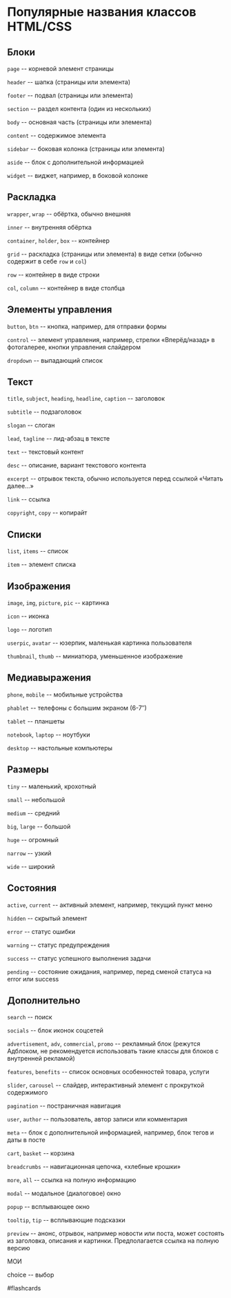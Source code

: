 # Популярные названия классов HTML/CSS

## Блоки

`page` -- корневой элемент страницы

`header` -- шапка (страницы или элемента)

`footer` -- подвал (страницы или элемента)

`section` -- раздел контента (один из нескольких)

`body` -- основная часть (страницы или элемента)

`content` -- содержимое элемента
<!--SR:!2022-06-13,4,270-->

`sidebar` -- боковая колонка (страницы или элемента)

`aside` -- блок с дополнительной информацией

`widget` -- виджет, например, в боковой колонке

## Раскладка

`wrapper`, `wrap` -- обёртка, обычно внешняя

`inner` -- внутренняя обёртка

`container`, `holder`, `box` -- контейнер

`grid` -- раскладка (страницы или элемента) в виде сетки (обычно содержит в себе `row` и `col`)

`row` -- контейнер в виде строки

`col`, `column` -- контейнер в виде столбца

## Элементы управления

`button`, `btn` -- кнопка, например, для отправки формы

`control` -- элемент управления, например, стрелки «Вперёд/назад» в фотогалерее, кнопки управления слайдером

`dropdown` -- выпадающий список

## Текст

`title`, `subject`, `heading`, `headline`, `caption` -- заголовок
<!--SR:!2022-06-13,4,270-->

`subtitle` -- подзаголовок

`slogan` -- слоган

`lead`, `tagline` -- лид-абзац в тексте

`text` -- текстовый контент

`desc` -- описание, вариант текстового контента

`excerpt` -- отрывок текста, обычно используется перед ссылкой «Читать далее…»

`link` -- ссылка

`copyright`, `copy` -- копирайт

## Списки

`list`, `items` -- список

`item` -- элемент списка
<!--SR:!2022-06-12,3,250-->

## Изображения

`image`, `img`, `picture`, `pic` -- картинка

`icon` -- иконка
<!--SR:!2022-06-13,4,270-->

`logo` -- логотип

`userpic`, `avatar` -- юзерпик, маленькая картинка пользователя

`thumbnail`, `thumb` -- миниатюра, уменьшенное изображение

## Медиавыражения

`phone`, `mobile` -- мобильные устройства

`phablet` -- телефоны с большим экраном (6-7″)

`tablet` -- планшеты

`notebook`, `laptop` -- ноутбуки

`desktop` -- настольные компьютеры

## Размеры

`tiny` -- маленький, крохотный

`small` -- небольшой

`medium` -- средний

`big`, `large` -- большой

`huge` -- огромный

`narrow` -- узкий

`wide` -- широкий

## Состояния

`active`, `current` -- активный элемент, например, текущий пункт меню

`hidden` -- скрытый элемент
<!--SR:!2022-06-13,4,275-->

`error` -- статус ошибки

`warning` -- статус предупреждения

`success` -- статус успешного выполнения задачи
<!--SR:!2022-06-12,3,250-->

`pending` -- состояние ожидания, например, перед сменой статуса на error или success

## Дополнительно

`search` -- поиск

`socials` -- блок иконок соцсетей

`advertisement`, `adv`, `commercial`, `promo` -- рекламный блок (режутся Адблоком, не рекомендуется использовать такие классы для блоков с внутренней рекламой)

`features`, `benefits` -- список основных особенностей товара, услуги

`slider`, `carousel` -- слайдер, интерактивный элемент с прокруткой содержимого
<!--SR:!2022-06-13,4,270-->

`pagination` -- постраничная навигация

`user`, `author` -- пользователь, автор записи или комментария

`meta` -- блок с дополнительной информацией, например, блок тегов и даты в посте

`cart`, `basket` -- корзина
<!--SR:!2022-06-12,3,250-->

`breadcrumbs` -- навигационная цепочка, «хлебные крошки»

`more`, `all` -- ссылка на полную информацию

`modal` -- модальное (диалоговое) окно

`popup` -- всплывающее окно

`tooltip`, `tip` -- всплывающие подсказки
<!--SR:!2022-06-12,3,250-->

`preview` -- анонс, отрывок, например новости или поста, может состоять из заголовка, описания и картинки. Предполагается ссылка на полную версию

МОИ

choice -- выбор

#flashcards